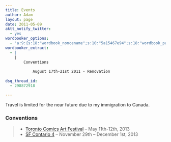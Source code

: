 ```yaml
---
title: Events
author: Adam
layout: page
date: 2011-05-09
aktt_notify_twitter:
  - yes
wordbooker_options:
  - 'a:9:{s:18:"wordbook_noncename";s:10:"5a15467e94";s:18:"wordbook_page_post";s:4:"-100";s:18:"wordbook_orandpage";s:1:"2";s:23:"wordbook_default_author";s:1:"1";s:23:"wordbook_extract_length";s:3:"256";s:19:"wordbook_actionlink";s:3:"300";s:26:"wordbooker_publish_default";s:2:"on";s:18:"wordbook_attribute";s:30:"Wrote a new post on their blog";s:29:"wordbooker_status_update_text";s:35:": New blog post :  %title% - %link%";}'
wordbooker_extract:
  - |
    |
        Conventions
        
        	August 17th-21st 2011 - Renovation
        
dsq_thread_id:
  - 298872918

---
```

Travel is limited for the near future due to my immigration to Canada.

### Conventions

>   * [Toronto Comics Art Festival][1] &#8211; May 11th-12th, 2013
>   * [SF Contario 4][2] &#8211; November 29th &#8211; December 1st, 2013

 [1]: http://torontocomics.com/
 [2]: http://sfcontario.ca/